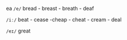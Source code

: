 ea 
`/e/`
bread - breast - breath - deaf

`/iː/`
beat - cease -cheap - cheat - cream - deal

`/eɪ/`
great